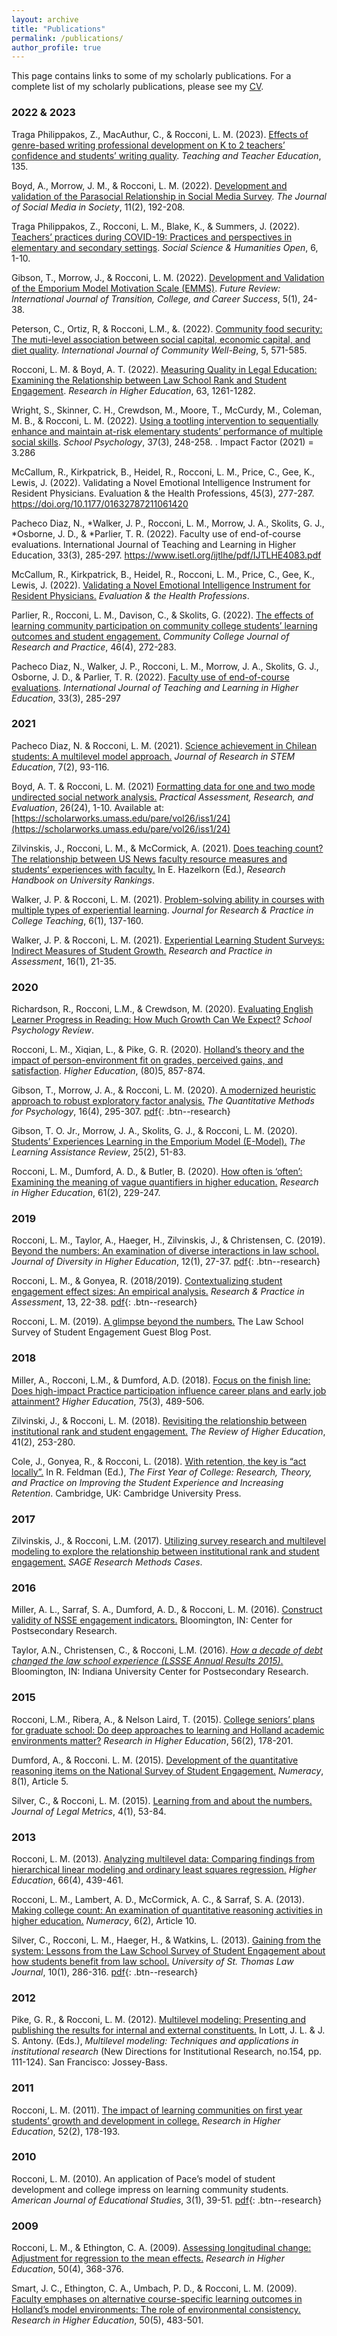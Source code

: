 ```yaml
---
layout: archive
title: "Publications"
permalink: /publications/
author_profile: true
---
```

This page contains links to some of my scholarly publications. For a complete list of my scholarly publications, please see my [CV](/cv/). 


### 2022 & 2023

Traga Philippakos, Z., MacAuthur, C., & Rocconi, L. M. (2023). [Effects of genre-based writing professional development on K to 2 teachers’ confidence and students’ writing quality](https://doi.org/10.1016/j.tate.2023.104316). *Teaching and Teacher Education*, 135.

Boyd, A., Morrow, J. M., & Rocconi, L. M. (2022). [Development and validation of the Parasocial Relationship in Social Media Survey](https://thejsms.org/index.php/JSMS/article/view/1085/597 ). *The Journal of Social Media in Society*, 11(2), 192-208. 

Traga Philippakos, Z., Rocconi, L. M., Blake, K., & Summers, J. (2022). [Teachers’ practices during COVID-19: Practices and perspectives in elementary and secondary settings](https://doi.org/10.1016/j.ssaho.2022.100324). *Social Science & Humanities Open*, 6, 1-10. 

Gibson, T., Morrow, J., & Rocconi, L. M. (2022). [Development and Validation of the Emporium Model Motivation Scale (EMMS)](https://secureservercdn.net/198.71.233.66/f0s.3d9.myftpupload.com/wp-content/uploads/2022/07/FR-Article-5.3.pdf). *Future Review: International Journal of Transition, College, and Career Success*, 5(1), 24-38. 

Peterson, C., Ortiz, R, & Rocconi, L.M., &. (2022). [Community food security: The muti-level association between social capital, economic capital, and diet quality](https://doi.org/10.1007/s42413-022-00170-w). *International Journal of Community Well-Being*, 5, 571-585.  

Rocconi, L. M. & Boyd, A. T. (2022). [Measuring Quality in Legal Education: Examining the Relationship between Law School Rank and Student Engagement](https://doi.org/10.1007/s11162-022-09682-y). *Research in Higher Education*, 63, 1261-1282. 

Wright, S., Skinner, C. H., Crewdson, M., Moore, T., McCurdy, M., Coleman, M. B., & Rocconi, L. M. (2022). [Using a tootling intervention to sequentially enhance and maintain at-risk elementary students’ performance of multiple social skills](https://doi.org/10.1037/spq0000499). *School Psychology*, 37(3), 248-258. . Impact Factor (2021) = 3.286

McCallum, R., Kirkpatrick, B., Heidel, R., Rocconi, L. M., Price, C., Gee, K., Lewis, J. (2022). Validating a Novel Emotional Intelligence Instrument for Resident Physicians. Evaluation & the Health Professions, 45(3), 277-287. https://doi.org/10.1177/01632787211061420 

Pacheco Diaz, N., *Walker, J. P., Rocconi, L. M., Morrow, J. A., Skolits, G. J., *Osborne, J. D., & *Parlier, T. R. (2022). Faculty use of end-of-course evaluations. International Journal of Teaching and Learning in Higher Education, 33(3), 285-297. https://www.isetl.org/ijtlhe/pdf/IJTLHE4083.pdf 

McCallum, R., Kirkpatrick, B., Heidel, R., Rocconi, L. M., Price, C., Gee, K., Lewis, J. (2022). [Validating a Novel Emotional Intelligence Instrument for Resident Physicians.](https://doi.org/10.1177/01632787211061420) *Evaluation & the Health Professions*.

Parlier, R., Rocconi, L. M., Davison, C., & Skolits, G. (2022). [The effects of learning community participation on community college students’ learning outcomes and student engagement.](https://www.tandfonline.com/doi/full/10.1080/10668926.2020.1852983) *Community College Journal of Research and Practice*, 46(4), 272-283.

Pacheco Diaz, N., Walker, J. P., Rocconi, L. M., Morrow, J. A., Skolits, G. J., Osborne, J. D., & Parlier, T. R. (2022). [Faculty use of end-of-course evaluations](https://www.isetl.org/ijtlhe/pdf/IJTLHE4083.pdf). *International Journal of Teaching and Learning in Higher Education*, 33(3), 285-297

### 2021

Pacheco Diaz, N. & Rocconi, L. M. (2021). [Science achievement in Chilean students: A multilevel model approach.](https://doi.org/10.51355/jstem.2021.100) *Journal of Research in STEM Education*, 7(2), 93-116.

Boyd, A. T. & Rocconi, L. M. (2021) [Formatting data for one and two mode undirected social network analysis.](https://scholarworks.umass.edu/cgi/viewcontent.cgi?article=1545&context=pare) *Practical Assessment, Research, and Evaluation*, 26(24), 1-10. Available at: [https://scholarworks.umass.edu/pare/vol26/iss1/24](https://scholarworks.umass.edu/pare/vol26/iss1/24)

Zilvinskis, J., Rocconi, L. M., & McCormick, A. (2021). [Does teaching count? The relationship between US News faculty resource measures and students’ experiences with faculty.](https://www.e-elgar.com/shop/gbp/research-handbook-on-university-rankings-9781788974974.html) In E. Hazelkorn (Ed.), *Research Handbook on University Rankings*.

Walker, J. P. & Rocconi, L. M. (2021). [Problem-solving ability in courses with multiple types of experiential learning](https://journals.uc.edu/index.php/jrpct/article/view/3816). *Journal for Research & Practice in College Teaching*, 6(1), 137-160. 

Walker, J. P. & Rocconi, L. M. (2021). [Experiential Learning Student Surveys: Indirect Measures of Student Growth.](https://www.rpajournal.com/experiential-learning-student-surveys-indirect-measures-of-student-growth/) *Research and Practice in Assessment*, 16(1), 21-35. 

### 2020 

Richardson, R., Rocconi, L.M., & Crewdson, M. (2020). [Evaluating English Learner Progress in Reading: How Much Growth Can We Expect?](https://doi.org/10.1080/2372966X.2020.1787080) *School Psychology Review*.   

Rocconi, L. M., Xiqian, L., & Pike, G. R. (2020). [Holland’s theory and the impact of person-environment fit on grades, perceived gains, and satisfaction](https://doi.org/10.1007/s10734-020-00519-0). *Higher Education*, (80)5, 857-874. 

Gibson, T., Morrow, J. A., & Rocconi, L. M. (2020). [A modernized heuristic approach to robust exploratory factor analysis.](https://www.tqmp.org/RegularArticles/vol16-4/p295/) *The Quantitative Methods for Psychology*, 16(4), 295-307. [pdf]('https://www.tqmp.org/RegularArticles/vol16-4/p295/p295.pdf'){: .btn--research}
 
Gibson, T. O. Jr., Morrow, J. A., Skolits, G. J., & Rocconi, L. M. (2020). [Students’ Experiences Learning in the Emporium Model (E-Model).](https://web.b.ebscohost.com/abstract?direct=true&profile=ehost&scope=site&authtype=crawler&jrnl=10870059&AN=146098448&h=RuH1z%2bFts42ZKmxQN%2fD5OMvCB4hN6OQj7E1l0Ee%2bZd6HFqzTA757onNGdTMLX80G1xp%2fefGLLWN3vMXN%2fLKe4A%3d%3d&crl=c&resultNs=AdminWebAuth&resultLocal=ErrCrlNotAuth&crlhashurl=login.aspx%3fdirect%3dtrue%26profile%3dehost%26scope%3dsite%26authtype%3dcrawler%26jrnl%3d10870059%26AN%3d146098448) *The Learning Assistance Review*, 25(2), 51-83.

Rocconi, L. M., Dumford, A. D., & Butler, B. (2020). [How often is ‘often’: Examining the meaning of vague quantifiers in higher education.](https://link.springer.com/article/10.1007/s11162-020-09587-8) *Research in Higher Education*, 61(2), 229-247.


### 2019 

Rocconi, L. M., Taylor, A., Haeger, H., Zilvinskis, J., & Christensen, C. (2019). [Beyond the numbers: An examination of diverse interactions in law school.](https://doi.apa.org/doi/10.1037/dhe0000080) *Journal of Diversity in Higher Education*, 12(1), 27-37. [pdf](https://lssse.indiana.edu/wp-content/uploads/2019/04/2019-Journal-of-Diversity-in-Higher-Education.pdf){: .btn--research}

Rocconi, L. M., & Gonyea, R. (2018/2019). [Contextualizing student engagement effect sizes: An empirical analysis.](https://www.rpajournal.com/contextualizing-effect-sizes-in-the-national-survey-of-student-engagement-an-empirical-analysis/) *Research & Practice in Assessment*, 13, 22-38. [pdf]('https://files.eric.ed.gov/fulltext/EJ1203523.pdf'){: .btn--research}

Rocconi, L. M. (2019). [A glimpse beyond the numbers.](http://lssse.indiana.edu/blog/guest-post-a-glimpse-beyond-the-numbers/) The Law School Survey of Student Engagement Guest Blog Post.  


### 2018 

Miller, A., Rocconi, L.M., & Dumford, A.D. (2018). [Focus on the finish line: Does high-impact Practice participation influence career plans and early job attainment?](https://doi.org/10.1007/s10734-017-0151-z) *Higher Education*, 75(3), 489-506. 

Zilvinski, J., & Rocconi, L. M. (2018). [Revisiting the relationship between institutional rank and student engagement.](https://doi.org/10.1353/rhe.2018.0003) *The Review of Higher Education*, 41(2), 253-280.

Cole, J., Gonyea, R., & Rocconi, L. (2018). [With retention, the key is “act locally”.](https://www.cambridge.org/core/books/first-year-of-college/with-retention-the-key-is-act-locally/B387610FD0EE960A097378C5D21AF21E) In R. Feldman (Ed.), *The First Year of College: Research, Theory, and Practice on Improving the Student Experience and Increasing Retention*. Cambridge, UK: Cambridge University Press. 


### 2017 

Zilvinskis, J., & Rocconi, L.M. (2017). [Utilizing survey research and multilevel modeling to explore the relationship between institutional rank and student engagement.](http://dx.doi.org/10.4135/9781473969759 ) *SAGE Research Methods Cases*. 


### 2016 

Miller, A. L., Sarraf, S. A., Dumford, A. D., & Rocconi, L. M. (2016). [Construct validity of NSSE engagement indicators.](https://nsse.indiana.edu/nsse/psychometric-portfolio/construct-validity.html) Bloomington, IN: Center for Postsecondary Research. 

Taylor, A.N., Christensen, C., & Rocconi, L.M. (2016). [*How a decade of debt changed the law school experience (LSSSE Annual Results 2015)*.](https://lssse.indiana.edu/wp-content/uploads/2016/01/LSSSE-Annual-Report-2015-Update-FINAL-revised-web.pdf) Bloomington, IN: Indiana University Center for Postsecondary Research. 


### 2015 

Rocconi, L.M., Ribera, A., & Nelson Laird, T. (2015). [College seniors’ plans for graduate school: Do deep approaches to learning and Holland academic environments matter?](https://link.springer.com/article/10.1007/s11162-014-9358-3) *Research in Higher Education*, 56(2), 178-201. 

Dumford, A., & Rocconi. L. M. (2015). [Development of the quantitative reasoning items on the National Survey of Student Engagement.](http://dx.doi.org/10.5038/1936-4660.8.1.5) *Numeracy*, 8(1), Article 5. 

Silver, C., & Rocconi, L. M. (2015). [Learning from and about the numbers.](http://www.journaloflegalmetrics.org/V4I1/V4I1Full.pdf) *Journal of Legal Metrics*, 4(1), 53-84. 


### 2013 

Rocconi, L. M. (2013). [Analyzing multilevel data: Comparing findings from hierarchical linear modeling and ordinary least squares regression.](http://link.springer.com/article/10.1007/s10734-013-9615-y) *Higher Education*, 66(4), 439-461.  

Rocconi, L. M., Lambert, A. D., McCormick, A. C., & Sarraf, S. A. (2013). [Making college count: An examination of quantitative reasoning activities in higher education.](http://scholarcommons.usf.edu/numeracy/vol6/iss2/art10) *Numeracy*, 6(2), Article 10.  

Silver, C., Rocconi, L. M., Haeger, H., & Watkins, L. (2013). [Gaining from the system: Lessons from the Law School Survey of Student Engagement about how students benefit from law school.](https://ir.stthomas.edu/ustlj/vol10/iss1/) *University of St. Thomas Law Journal*, 10(1), 286-316. [pdf]('https://ir.stthomas.edu/cgi/viewcontent.cgi?article=1306&context=ustlj'){: .btn--research}


### 2012 

Pike, G. R., & Rocconi, L. M. (2012). [Multilevel modeling: Presenting and publishing the results for internal and external constituents.](https://onlinelibrary.wiley.com/doi/abs/10.1002/ir.20017) In Lott, J. L. & J. S. Antony. (Eds.), *Multilevel modeling: Techniques and applications in institutional research* (New Directions for Institutional Research, no.154, pp. 111-124). San Francisco: Jossey-Bass.  


### 2011 

Rocconi, L. M. (2011). [The impact of learning communities on first year students’ growth and development in college.](https://link.springer.com/article/10.1007/s11162-010-9190-3) *Research in Higher Education*, 52(2), 178-193.


### 2010 

Rocconi, L. M. (2010). An application of Pace’s model of student development and college impress on learning community students. *American Journal of Educational Studies*, 3(1), 39-51. [pdf](/files/Rocconi_2010_AJES.pdf){: .btn--research}


### 2009 

Rocconi, L. M., & Ethington, C. A. (2009). [Assessing longitudinal change: Adjustment for regression to the mean effects.](https://link.springer.com/article/10.1007/s11162-009-9119-x) *Research in Higher Education*, 50(4), 368-376.

Smart, J. C., Ethington, C. A., Umbach, P. D., & Rocconi, L. M. (2009). [Faculty emphases on alternative course-specific learning outcomes in Holland’s model environments: The role of environmental consistency.](https://link.springer.com/article/10.1007/s11162-009-9125-z) *Research in Higher Education*, 50(5), 483-501.

